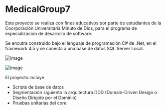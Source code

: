 # MedicalGroup7

Este proyecto se realiza con fines educativos por parte de estudiantes de la Coorporación Universitaria Minuto de Dios, para el programa de especialización de desarrollo de software. 

Se encutra construido bajo el lenguaje de programación C# de .Net, en el framework 4.5 y se conecta a una base de datos SQL Server Local.

![image](https://github.com/DeveloperFerneyTH/MedicalGroup7/assets/48497565/74125eed-cf16-4db9-ab07-7e40531b5854)

![image](https://github.com/DeveloperFerneyTH/MedicalGroup7/assets/48497565/c1182830-378a-4cfd-b62e-a61d8c65b78e)


El proyecto incluye
* Scripts de base de datos
* Segmentación siguiento la arquitectura DDD (Domain-Driven Design o Diseño Dirigido por el Dominio)
* Pruebas unitarias del core
